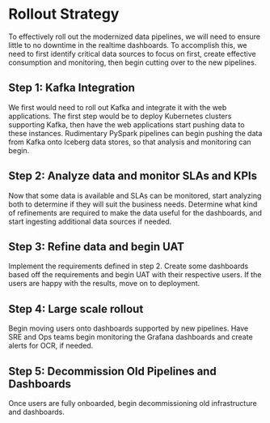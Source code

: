 # Rollout Strategy

To effectively roll out the modernized data pipelines, we will need to ensure little to no downtime in the realtime dashboards. To accomplish this, we need to first identify critical data sources to focus on first, create effective consumption and monitoring, then begin cutting over to the new pipelines.

## Step 1: Kafka Integration

We first would need to roll out Kafka and integrate it with the web applications. The first step would be to deploy Kubernetes clusters supporting Kafka, then have the web applications start pushing data to these instances. Rudimentary PySpark pipelines can begin pushing the data from Kafka onto Iceberg data stores, so that analysis and monitoring can begin.

## Step 2: Analyze data and monitor SLAs and KPIs

Now that some data is available and SLAs can be monitored, start analyzing both to determine if they will suit the business needs. Determine what kind of refinements are required to make the data useful for the dashboards, and start ingesting additional data sources if needed.

## Step 3: Refine data and begin UAT

Implement the requirements defined in step 2. Create some dashboards based off the requirements and begin UAT with their respective users. If the users are happy with the results, move on to deployment.

## Step 4: Large scale rollout

Begin moving users onto dashboards supported by new pipelines. Have SRE and Ops teams begin monitoring the Grafana dashboards and create alerts for OCR, if needed.

## Step 5: Decommission Old Pipelines and Dashboards

Once users are fully onboarded, begin decommissioning old infrastructure and dashboards.
